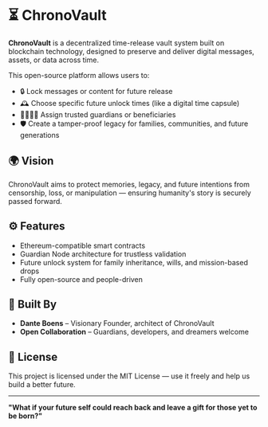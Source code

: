 # ⏳ ChronoVault

**ChronoVault** is a decentralized time-release vault system built on blockchain technology, designed to preserve and deliver digital messages, assets, or data across time.

This open-source platform allows users to:
- 🔒 Lock messages or content for future release
- 🕰️ Choose specific future unlock times (like a digital time capsule)
- 👨‍👩‍👧‍👦 Assign trusted guardians or beneficiaries
- 🛡️ Create a tamper-proof legacy for families, communities, and future generations

## 🌍 Vision

ChronoVault aims to protect memories, legacy, and future intentions from censorship, loss, or manipulation — ensuring humanity's story is securely passed forward.

## ⚙️ Features

- Ethereum-compatible smart contracts
- Guardian Node architecture for trustless validation
- Future unlock system for family inheritance, wills, and mission-based drops
- Fully open-source and people-driven

## 🧠 Built By

- **Dante Boens** – Visionary Founder, architect of ChronoVault
- **Open Collaboration** – Guardians, developers, and dreamers welcome

## 📜 License

This project is licensed under the MIT License — use it freely and help us build a better future.

---

**"What if your future self could reach back and leave a gift for those yet to be born?"**
